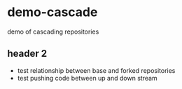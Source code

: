 # demo-cascade
demo of cascading repositories
## header 2
* test relationship between base and forked repositories
* test pushing code between up and down stream
